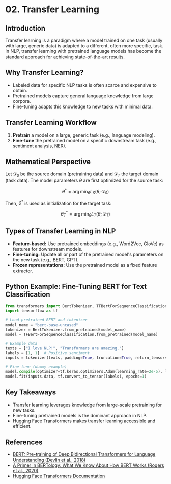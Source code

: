 # 02. Transfer Learning

## Introduction

Transfer learning is a paradigm where a model trained on one task (usually with large, generic data) is adapted to a different, often more specific, task. In NLP, transfer learning with pretrained language models has become the standard approach for achieving state-of-the-art results.

## Why Transfer Learning?

- Labeled data for specific NLP tasks is often scarce and expensive to obtain.
- Pretrained models capture general language knowledge from large corpora.
- Fine-tuning adapts this knowledge to new tasks with minimal data.

## Transfer Learning Workflow

1. **Pretrain** a model on a large, generic task (e.g., language modeling).
2. **Fine-tune** the pretrained model on a specific downstream task (e.g., sentiment analysis, NER).

## Mathematical Perspective

Let $`\mathcal{D}_S`$ be the source domain (pretraining data) and $`\mathcal{D}_T`$ the target domain (task data). The model parameters $`\theta`$ are first optimized for the source task:

```math
\theta^* = \arg\min_{\theta} L_S(\theta; \mathcal{D}_S)
```

Then, $`\theta^*`$ is used as initialization for the target task:

```math
\theta_T^* = \arg\min_{\theta} L_T(\theta; \mathcal{D}_T)
```

## Types of Transfer Learning in NLP

- **Feature-based:** Use pretrained embeddings (e.g., Word2Vec, GloVe) as features for downstream models.
- **Fine-tuning:** Update all or part of the pretrained model's parameters on the new task (e.g., BERT, GPT).
- **Frozen representations:** Use the pretrained model as a fixed feature extractor.

## Python Example: Fine-Tuning BERT for Text Classification

```python
from transformers import BertTokenizer, TFBertForSequenceClassification
import tensorflow as tf

# Load pretrained BERT and tokenizer
model_name = "bert-base-uncased"
tokenizer = BertTokenizer.from_pretrained(model_name)
model = TFBertForSequenceClassification.from_pretrained(model_name)

# Example data
texts = ["I love NLP!", "Transformers are amazing."]
labels = [1, 1]  # Positive sentiment
inputs = tokenizer(texts, padding=True, truncation=True, return_tensors="tf")

# Fine-tune (dummy example)
model.compile(optimizer=tf.keras.optimizers.Adam(learning_rate=2e-5), loss=model.compute_loss)
model.fit(inputs.data, tf.convert_to_tensor(labels), epochs=1)
```

## Key Takeaways
- Transfer learning leverages knowledge from large-scale pretraining for new tasks.
- Fine-tuning pretrained models is the dominant approach in NLP.
- Hugging Face Transformers makes transfer learning accessible and efficient.

## References
- [BERT: Pre-training of Deep Bidirectional Transformers for Language Understanding (Devlin et al., 2018)](https://arxiv.org/abs/1810.04805)
- [A Primer in BERTology: What We Know About How BERT Works (Rogers et al., 2020)](https://arxiv.org/abs/2002.12327)
- [Hugging Face Transformers Documentation](https://huggingface.co/docs/transformers/index) 